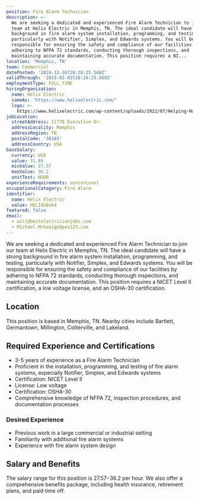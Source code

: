 ```yaml
---
position: Fire Alarm Technician
description: >-
  We are seeking a dedicated and experienced Fire Alarm Technician to join our
  team at Helix Electric in Memphis, TN. The ideal candidate will have a strong
  background in fire alarm system installation, programming, and testing,
  particularly with Notifier, Simplex, and Edwards systems. You will be
  responsible for ensuring the safety and compliance of our facilities by
  adhering to NFPA 72 standards, conducting thorough inspections, and
  maintaining accurate documentation. This position requires a NI...
location: 'Memphis, TN'
team: Commercial
datePosted: '2024-12-26T20:28:25.568Z'
validThrough: '2025-02-03T20:28:25.568Z'
employmentType: FULL_TIME
hiringOrganization:
  name: Helix Electric
  sameAs: 'https://www.helixelectric.com/'
  logo: >-
    https://www.helixelectric.com/wp-content/uploads/2022/07/Helping-Hands-Logo_Blue-e1656694113799.jpg
jobLocation:
  streetAddress: 11778 Executive Dr.
  addressLocality: Memphis
  addressRegion: TN
  postalCode: '38103'
  addressCountry: USA
baseSalary:
  currency: USD
  value: 31.89
  minValue: 27.57
  maxValue: 36.2
  unitText: HOUR
experienceRequirements: seniorLevel
occupationalCategory: Fire Alarm
identifier:
  name: Helix Electric
  value: HELIdv8ek4
featured: false
email:
  - will@bestelectricianjobs.com
  - Michael.Mckeaige@pes123.com
---
```




We are seeking a dedicated and experienced Fire Alarm Technician to join our team at Helix Electric in Memphis, TN. The ideal candidate will have a strong background in fire alarm system installation, programming, and testing, particularly with Notifier, Simplex, and Edwards systems. You will be responsible for ensuring the safety and compliance of our facilities by adhering to NFPA 72 standards, conducting thorough inspections, and maintaining accurate documentation. This position requires a NICET Level II certification, a low voltage license, and an OSHA-30 certification. 

## Location
This position is based in Memphis, TN. Nearby cities include Bartlett, Germantown, Millington, Collierville, and Lakeland.

## Required Experience and Certifications
- 3-5 years of experience as a Fire Alarm Technician
- Proficient in the installation, programming, and testing of fire alarm systems, especially Notifier, Simplex, and Edwards systems
- Certification: NICET Level II
- License: Low voltage
- Certification: OSHA-30
- Comprehensive knowledge of NFPA 72, inspection procedures, and documentation processes

### Desired Experience
- Previous work in a large commercial or industrial setting
- Familiarity with additional fire alarm systems
- Experience with fire alarm system design

## Salary and Benefits
The salary range for this position is $27.57-$36.2 per hour. We also offer a comprehensive benefits package, including health insurance, retirement plans, and paid time off.